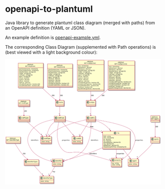 # openapi-to-plantuml
Java library to generate plantuml class diagram (merged with paths) from an OpenAPI definition (YAML or JSON).

An example definition is [openapi-example.yml](src/test/resources/openapi-example.yml).

The corresponding Class Diagram (supplemented with Path operations) is (best viewed with a light background colour):

<img style="background-color:white" src="src/docs/openapi-example.svg"/>

